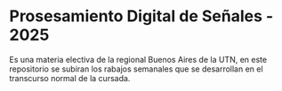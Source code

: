 # Prosesamiento Digital de Señales - 2025

Es una materia electiva de la regional Buenos Aires de la UTN, en este repositorio se subiran los rabajos semanales que se desarrollan en el transcurso normal de la cursada.

